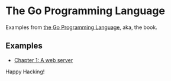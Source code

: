 # The Go Programming Language

[the go programming language]: https://www.gopl.io/

Examples from [the Go Programming Language], aka, the book.

## Examples

- [Chapter 1: A web server](ch01/main.go)

Happy Hacking!
